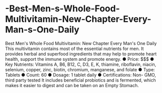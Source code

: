 # -Best-Men-s-Whole-Food-Multivitamin-New-Chapter-Every-Man-s-One-Daily
Best Men's Whole Food Multivitamin: New Chapter Every Man's One Daily This multivitamin contains most of the essential nutrients for men. It provides herbal and superfood ingredients that may help to promote heart health, support the immune system and promote energy. ● Price: $$$ ● Key Nutrients: Vitamins A, B6, B12, C, D3, E, K, thiamine, riboflavin, niacin, selenium, copper, zinc, biotin, chromium, manganese, and folate ● Type: Tablets ● Count: 60 ● Dosage: 1 tablet daily ● Certifications: Non- GMO, third party tested It includes beneficial probiotics and is fermented, which makes it easier to digest and can be taken on an Empty Stomach.
